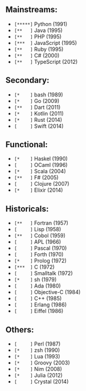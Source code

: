 ## Mainstreams:
- `[*****]` Python (1991)
- `[**   ]` Java (1995)
- `[**   ]` PHP (1995)
- `[***  ]` JavaScript (1995)
- `[**   ]` Ruby (1995)
- `[**   ]` C# (2000)
- `[**   ]` TypeScript (2012)

## Secondary:
- `[*    ]` bash (1989)
- `[*    ]` Go (2009)
- `[**   ]` Dart (2011)
- `[*    ]` Kotlin (2011)
- `[*    ]` Rust (2014)
- `[     ]` Swift (2014)

## Functional:
- `[*    ]` Haskel (1990)
- `[     ]` OCaml (1996)
- `[*    ]` Scala (2004)
- `[**   ]` F# (2005)
- `[     ]` Clojure (2007)
- `[*    ]` Elixir (2014)

## Historicals:
- `[**   ]` Fortran (1957)
- `[     ]` Lisp (1958)
- `[**   ]` Cobol (1959)
- `[     ]` APL (1966)
- `[     ]` Pascal (1970)
- `[     ]` Forth (1970)
- `[*    ]` Prolog (1972)
- `[***  ]` C (1972)
- `[     ]` Smalltalk (1972)
- `[*    ]` sh (1979)
- `[     ]` Ada (1980)
- `[     ]` Objective-C (1984)
- `[     ]` C++ (1985)
- `[     ]` Erlang (1986)
- `[     ]` Eiffel (1986)

## Others:
- `[     ]` Perl (1987)
- `[*    ]` zsh (1990)
- `[*    ]` Lua (1993)
- `[*    ]` Groovy (2003)
- `[*    ]` Nim (2008)
- `[*    ]` Julia (2012)
- `[     ]` Crystal (2014)

